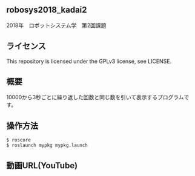 ## robosys2018_kadai2

2018年　ロボットシステム学　第2回課題

## ライセンス
This repository is licensed under the GPLv3 license, see LICENSE.

## 概要
10000から3秒ごとに繰り返した回数と同じ数を引いて表示するプログラムです。

## 操作方法
    $ roscore
    $ roslaunch mypkg mypkg.launch

## 動画URL(YouTube)
